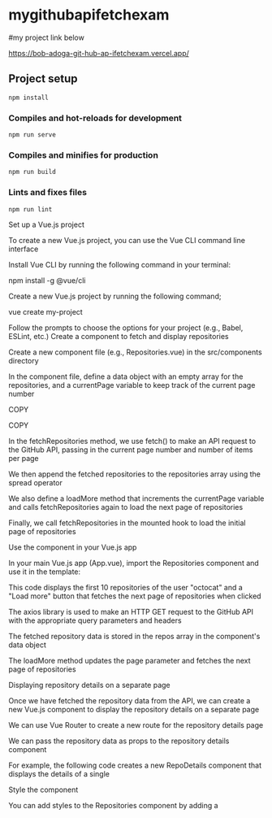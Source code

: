 # mygithubapifetchexam

#my project link below

https://bob-adoga-git-hub-ap-ifetchexam.vercel.app/

## Project setup
```
npm install
```

### Compiles and hot-reloads for development
```
npm run serve
```

### Compiles and minifies for production
```
npm run build
```

### Lints and fixes files
```
npm run lint
```
Set up a Vue.js project

To create a new Vue.js project, you can use the Vue CLI command line interface

Install Vue CLI by running the following command in your terminal:

npm install -g @vue/cli

Create a new Vue.js project by running the following command;

vue create my-project

Follow the prompts to choose the options for your project (e.g., Babel, ESLint, etc.)
Create a component to fetch and display repositories

Create a new component file (e.g., Repositories.vue) in the src/components directory

In the component file, define a data object with an empty array for the repositories, and a currentPage variable to keep track of the current page number


COPY

COPY
<template>
  <div>
    <div v-for="repo in repositories" :key="repo.id">
      <h2>{{ repo.name }}</h2>
      <p>{{ repo.description }}</p>
      <p>Language: {{ repo.language }}</p>
    </div>
    <button @click="loadMore">Load more</button>
  </div>
</template>

<script>
export default {
  data() {
    return {
      repositories: [],
      currentPage: 1,
    };
  },

  methods: {
    loadMore() {
      this.currentPage++;
      this.fetchRepositories();
    },

    fetchRepositories() {
      const accessToken = "YOUR_ACCESS_TOKEN";
      const username = "octocat";
      const perPage = 10;
      const url = `https://api.github.com/users/${username}/repos?per_page=${perPage}&page=${this.currentPage}`;

      fetch(url, {
        headers: {
          Authorization: `Bearer ${accessToken}`,
        },
      })
        .then((response) => response.json())
        .then((data) => {
          this.repositories.push(...data);
        });
    },
  },

  mounted() {
    this.fetchRepositories();
  },
};
</script>
In the fetchRepositories method, we use fetch() to make an API request to the GitHub API, passing in the current page number and number of items per page

We then append the fetched repositories to the repositories array using the spread operator

We also define a loadMore method that increments the currentPage variable and calls fetchRepositories again to load the next page of repositories

Finally, we call fetchRepositories in the mounted hook to load the initial page of repositories

Use the component in your Vue.js app

In your main Vue.js app (App.vue), import the Repositories component and use it in the template:
<template>

<div>

<Repositories />

</div>

</template>

<script>

import Repositories from "./components/Repositories.vue";

export default {

components: { Repositories, },

};

</script>

This code displays the first 10 repositories of the user "octocat" and a "Load more" button that fetches the next page of repositories when clicked

The axios library is used to make an HTTP GET request to the GitHub API with the appropriate query parameters and headers

The fetched repository data is stored in the repos array in the component's data object

The loadMore method updates the page parameter and fetches the next page of repositories

Displaying repository details on a separate page

Once we have fetched the repository data from the API, we can create a new Vue.js component to display the repository details on a separate page

We can use Vue Router to create a new route for the repository details page

We can pass the repository data as props to the repository details component

For example, the following code creates a new RepoDetails component that displays the details of a single

Style the component

You can add styles to the Repositories component by adding a <style> section to the component file

For example, the following CSS styles the repository cards and the "Load more" button:


### Customize configuration
See [Configuration Reference](https://cli.vuejs.org/config/).
"# BobAdogaGitHubAPIfetchexam" 
